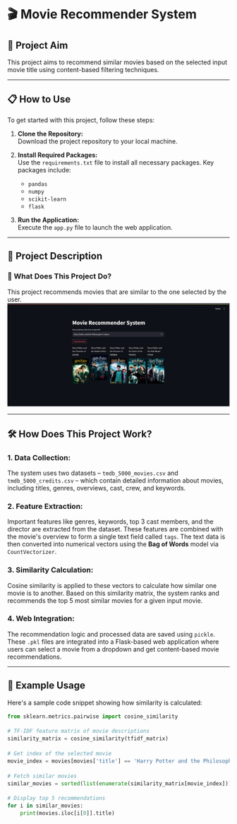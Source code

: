 # 🎬 Movie Recommender System

## 🚀 Project Aim
This project aims to recommend similar movies based on the selected input movie title using content-based filtering techniques.

---

## 📋 How to Use

To get started with this project, follow these steps:

1. **Clone the Repository:**  
   Download the project repository to your local machine.

2. **Install Required Packages:**  
   Use the `requirements.txt` file to install all necessary packages. Key packages include:
   - `pandas`
   - `numpy`
   - `scikit-learn`
   - `flask`

3. **Run the Application:**  
   Execute the `app.py` file to launch the web application.

---

## 📌 Project Description

### 🎯 What Does This Project Do?
This project recommends movies that are similar to the one selected by the user.  
![Movie Recommender System](https://github.com/pri-ya-singh/Movie-Recommender-System/blob/main/movie_rec_final.png)

---

## 🛠️ How Does This Project Work?

### 1. **Data Collection:**  
The system uses two datasets – `tmdb_5000_movies.csv` and `tmdb_5000_credits.csv` – which contain detailed information about movies, including titles, genres, overviews, cast, crew, and keywords.

### 2. **Feature Extraction:**  
Important features like genres, keywords, top 3 cast members, and the director are extracted from the dataset. These features are combined with the movie's overview to form a single text field called `tags`. The text data is then converted into numerical vectors using the **Bag of Words** model via `CountVectorizer`.

### 3. **Similarity Calculation:**  
Cosine similarity is applied to these vectors to calculate how similar one movie is to another. Based on this similarity matrix, the system ranks and recommends the top 5 most similar movies for a given input movie.

### 4. **Web Integration:**  
The recommendation logic and processed data are saved using `pickle`. These `.pkl` files are integrated into a Flask-based web application where users can select a movie from a dropdown and get content-based movie recommendations.

---

## 🧪 Example Usage

Here's a sample code snippet showing how similarity is calculated:

```python
from sklearn.metrics.pairwise import cosine_similarity

# TF-IDF feature matrix of movie descriptions
similarity_matrix = cosine_similarity(tfidf_matrix)

# Get index of the selected movie
movie_index = movies[movies['title'] == 'Harry Potter and the Philosopher\'s Stone'].index[0]

# Fetch similar movies
similar_movies = sorted(list(enumerate(similarity_matrix[movie_index])), reverse=True, key=lambda x: x[1])[1:6]

# Display top 5 recommendations
for i in similar_movies:
    print(movies.iloc[i[0]].title)
